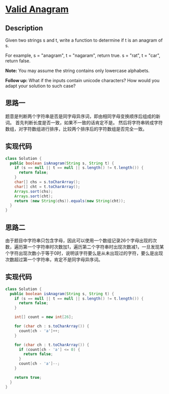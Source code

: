 # [Valid Anagram][title]

## Description

Given two strings s and t, write a function to determine if t is an anagram of s.

For example,
s = "anagram", t = "nagaram", return true.
s = "rat", t = "car", return false.

**Note:**
You may assume the string contains only lowercase alphabets.

**Follow up:**
What if the inputs contain unicode characters? How would you adapt your solution to such case?

## 思路一
题意是判断两个字符串是否是同字母异序词，即由相同字母变换顺序后组成的新词。
首先判断长度是否一致，如果不一致的话肯定不是。
然后将字符串转成字符数组，对字符数组进行排序，比较两个排序后的字符数组是否完全一致。

## 实现代码

```java
class Solution {
  public boolean isAnagram(String s, String t) {
    if (s == null || t == null || s.length() != t.length()) {
      return false;
    }
    char[] chs = s.toCharArray();
    char[] cht = t.toCharArray();
    Arrays.sort(chs);
    Arrays.sort(cht);
    return (new String(chs)).equals(new String(cht));
  }
}
```

## 思路二
由于题目中字符串只包含字母，因此可以使用一个数组记录26个字母出现的次数，遍历第一个字符串时次数加1，遍历第二个字符串时出现次数减1，一旦发现某个字符出现次数小于等于0时，说明该字符要么是从未出现过的字符，要么是出现次数超过第一个字符串，肯定不是同字母异序词。

## 实现代码

```java
class Solution {
  public boolean isAnagram(String s, String t) {
    if (s == null || t == null || s.length() != t.length()) {
      return false;
    }

    int[] count = new int[26];

    for (char ch : s.toCharArray()) {
      count[ch - 'a']++;
    }

    for (char ch : t.toCharArray()) {
      if (count[ch - 'a'] <= 0) {
        return false;
      }
      count[ch - 'a']--;
    }

    return true;
  }
}
```

[title]: https://leetcode.com/problems/valid-anagram

